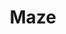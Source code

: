 ---
layout: '../../layouts/ToolsLayout.astro'
title: 'Maze'
tags: ['Figma', 'Angular', 'Sass', 'UXR', 'Application']
---